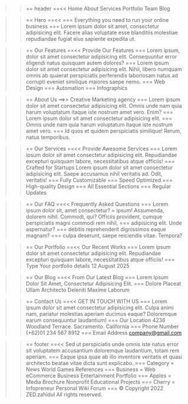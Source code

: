 >>== header ==<<
Home
About
Services
Portfolio
Team
Blog

>>== Hero ==<<
===
Everything you need to run your online business
===
Lorem ipsum dolor sit amet, consectetur adipisicing elit. Facere alias voluptate esse blanditiis molestiae repudiandae fugiat eius sapiente     expedita ut.

>>== Our Features ==<<
Provide Our Features
===
Lorem ipsum, dolor sit amet consectetur adipisicing elit. Consequuntur error eligendi natus quisquam autem dolores?
===
Lorem ipsum dolor sit amet consectetur adipisicing elit. Nihil, libero numquam omnis ab quaerat perspiciatis perferendis laboriosam natus ad corrupti eveniet similique maiores saepe nemo.
===
Web Design
===
Automation
===
Infographics


>>== About Us ==>>
Creative Marketing agency
===
Lorem ipsum dolor sit amet consectetur adipisicing elit. Omnis unde nam quia harum voluptatum itaque iste nostrum amet vero. Enim?
===
Lorem ipsum dolor sit amet consectetur adipisicing elit.
===
Omnis unde nam quia harum voluptatum itaque iste nostrum amet vero.
===
Id quos et quidem perspiciatis similique! Rerum, natus temporibus.

>>== Our Services ==<<
Provide Awesome Services
===
Lorem ipsum dolor sit amet consectetur adipisicing elit. Repudiandae excepturi quisquam labore, necessitatibus atque officiis!
===
Crafted for Startups
Lorem ipsum dolor sit amet consectetur adipisicing elit. Saepe accusamus nihil veritatis ad. Odit, veritatis!
===
Fully Customizable
===
Speed Optimized
===
High-quality Design
===
All Essential Sections
===
Regular Updates

>>== Our FAQ ==<<
Frequently Asked Questions
===
Lorem ipsum dolor sit, amet consectetur?
=
ipsum! Assumenda, dolorem nihil. Commodi, qui? Officiis provident, cumque perspiciatis magni commodi rem nihil,
===
adipisicing elit. Unde aspernatur?
===
debitis reprehenderit dignissimos eaque magnam?
===
culpa deserunt, saepe reiciendis vitae. Tempora?

>>== Our Portfolio ==<<
Our Recent Works
===
Lorem ipsum dolor sit amet consectetur adipisicing elit. Repudiandae excepturi quisquam labore, necessitatibus atque officiis!
===
Type Your portfolio details
12 August 2025

>>== Our Blog ==<<
From Our Latest Blog
===
Lorem Ipsum Dolor Sit Amet, Consectetur Adipisicing Elit.
===
Dolore Placeat Ullam Architecto Deleniti Maxime Laborum


>>== Contact Us ==<<
GET IN TOUCH WITH US
===
Lorem ipsum dolor sit amet consectetur adipisicing elit. Culpa animi nam, pariatur molestias aperiam ducimus eaque? Doloremque earum consequuntur laudantium!
===
Our Location
4236 Woodland Terrace. Sacramento. California
===
Phone Number
(+62)01 234 567 8912
===
Email Address
company@gmail.com


>>== footer ==<<
Sed ut perspiciatis unde omnis iste natus error sit voluptatem accusantium doloremque laudantium, totam rem aperiam.
===
Eaque ipsa quae ab illo inventore veritatis et quasi architecto beatae vitae dicta sunt explicabo.
===
Category
=
News
World
Games
References
===
Business
=
Web
eCommerce
Business
Entertainment
Portfolio
===
Apples
=
Media
Brochure
Nonprofit
Educational
Projects
===
Cherry
=
Infopreneur
Personal
Wiki
Forum
===
© Copyright 2022 ZED.zahidul All rights reserved.

